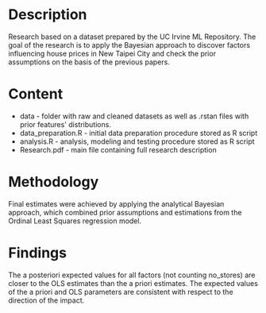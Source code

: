 # Description
Research based on a dataset prepared by the UC Irvine ML Repository. The goal of the research is to apply the Bayesian approach to discover factors influencing house prices in New Taipei City and check the prior assumptions on the basis of the previous papers.

# Content
- data - folder with raw and cleaned datasets as well as .rstan files with prior features' distributions.
- data_preparation.R - initial data preparation procedure stored as R script
- analysis.R - analysis, modeling and testing procedure stored as R script
- Research.pdf - main file containing full research description

# Methodology
Final estimates were achieved by applying the analytical Bayesian approach, which combined prior assumptions and estimations from the Ordinal Least Squares regression model.

# Findings
The a posteriori expected values for all factors (not counting no_stores) are closer to the OLS estimates than the a priori estimates. The expected values of the a priori and OLS parameters are consistent with respect to the direction of the impact.